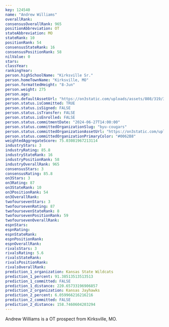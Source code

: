 ```yaml
---
key: 124540
name: "Andrew Williams"
overallRank: 
consensusOverallRank: 965
positionAbbreviation: OT
stateAbbreviation: MO
stateRank: 10
positionRank: 54
consensusStateRank: 16
consensusPositionRank: 58
nilValue: 0
stars: 
classYear: 
rankingYear: 
person.highSchoolName: "Kirksville Sr."
person.homeTownName: "Kirksville, MO"
person.formattedHeight: "8-Jun"
person.weight: 275
person.age: 
person.defaultAssetUrl: "https://on3static.com/uploads/assets/808/319/319808.png"
person.status.isCommitted: TRUE
person.status.isSigned: FALSE
person.status.isTransfer: FALSE
person.status.isEnrolled: FALSE
person.status.commitmentDate: "2024-06-27T14:00:00"
person.status.committedOrganizationSlug: "byu-cougars"
person.status.committedOrganizationAssetUrl: "https://on3static.com/uploads/assets/851/149/149851.svg"
person.status.committedOrganizationPrimaryColor: "#0062B8"
weightedAggregateScore: 75.03081967213114
industryStars: 3
industryRating: 85.8
industryStateRank: 16
industryPositionRank: 58
industryOverallRank: 965
consensusStars: 3
consensusRating: 85.8
on3Stars: 3
on3Rating: 87
on3StateRank: 10
on3PositionRank: 54
on3OverallRank: 
twofoursevenStars: 3
twofoursevenRating: 87
twofoursevenStateRank: 8
twofoursevenPositionRank: 59
twofoursevenOverallRank: 
espnStars: 
espnRating: 
espnStateRank: 
espnPositionRank: 
espnOverallRank: 
rivalsStars: 3
rivalsRating: 5.6
rivalsStateRank: 
rivalsPositionRank: 
rivalsOverallRank: 
prediction_1_organization: Kansas State Wildcats
prediction_1_percent: 91.38513513513513
prediction_1_committed: FALSE
prediction_1_distance: 220.65733196906857
prediction_2_organization: Kansas Jayhawks
prediction_2_percent: 6.059966216216216
prediction_2_committed: FALSE
prediction_2_distance: 158.7460604203294
---
```

Andrew Williams is a OT prospect from Kirksville, MO.